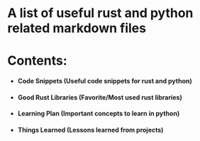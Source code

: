 # A list of useful rust and python related markdown files

# Contents:
- #### Code Snippets (Useful code snippets for rust and python)
- #### Good Rust Libraries (Favorite/Most used rust libraries)
- #### Learning Plan (Important concepts to learn in python)
- #### Things Learned (Lessons learned from projects)